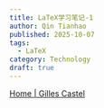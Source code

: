 ```yaml
---
title: LaTeX学习笔记-1
author: Qin Tianhao
published: 2025-10-07
tags:
  - LaTeX
category: Technology
draft: true
---
```


[Home | Gilles Castel](https://castel.dev/)
